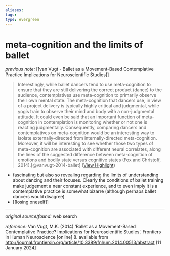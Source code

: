 ```yaml
---
aliases: 
tags: 
type: evergreen
---
```


# meta-cognition and the limits of ballet

_previous note:_ [[van Vugt - Ballet as a Movement-Based Contemplative Practice Implications for Neuroscientific Studies]]

> Interestingly, while ballet dancers tend to use meta-cognition to ensure that they are still delivering the correct product (dance) to the audience, contemplatives use meta-cognition to primarily observe their own mental state. The meta-cognition that dancers use, in view of a project delivery is typically highly critical and judgmental, while yogis train to observe their mind and body with a non-judgmental attitude. It could even be said that an important function of meta-cognition in contemplation is monitoring whether or not one is reacting judgmentally. Consequently, comparing dancers and contemplatives on meta-cognition would be an interesting way to isolate externally-directed from internally-directed meta-cognition. Moreover, it will be interesting to see whether those two types of meta-cognition are associated with different neural correlates, along the lines of the suggested difference between meta-cognition of emotions and bodily state versus cognitive states (Fox and Christoff, 2014).[@vanvugt-2014-ballet] ([View Highlight](https://read.readwise.io/read/01gyyk9tdh7wsa37ams1jw5316))

- fascinating but also so revealing regarding the limits of understanding about dancing and their focuses. Clearly the conditions of ballet training make judgement a near constant experience, and to even imply it is a contemplative practice is somewhat bizarre (although perhaps ballet dancers would disagree)
- [[losing oneself]]

---

_original source/found:_ web search

_reference:_ Van Vugt, M.K. (2014) ‘Ballet as a Movement-Based Contemplative Practice? Implications for Neuroscientific Studies’. Frontiers in Human Neuroscience [online] 8. available from <http://journal.frontiersin.org/article/10.3389/fnhum.2014.00513/abstract> [11 January 2024]




